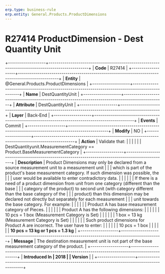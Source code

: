 ```yaml
---
erp.type: business-rule
erp.entity: General.Products.ProductDimensions
---
```


# R27414 ProductDimension - Dest Quantity Unit
+-------------------+--------------------------------------------------------------------------------------------------+
| **Code**          | R27414                                                                                           |
+-------------------+--------------------------------------------------------------------------------------------------+
| **Entity**        | @General.Products.ProductDimensions                                                                                 |
+-------------------+--------------------------------------------------------------------------------------------------+
| **Name**          | DestQuantityUnit                                                                                 |
+-------------------+--------------------------------------------------------------------------------------------------+
| **Attribute**     | DestQuantityUnit                                                                                 |
+-------------------+--------------------------------------------------------------------------------------------------+
| **Layer**         | Back-End                                                                                         |
+-------------------+--------------------------------------------------------------------------------------------------+
| **Events**        | Commit                                                                                           |
+-------------------+--------------------------------------------------------------------------------------------------+
| **Modify**        | NO                                                                                               |
+-------------------+--------------------------------------------------------------------------------------------------+
| **Action**        | Validate that:                                                                                   |
|                   |                                                                                                  |
|                   | DestQuantityunit.MeasurementCategory == Product.BaseMeasurementCategory                          |
+-------------------+--------------------------------------------------------------------------------------------------+
| **Description**   | Product Dimensions may only be declared from a source measurement unit to a measurement unit     |
|                   | which is part of the product\'s base measurement category. If such dimension was possible, the   |
|                   | user would be available to enter contradictory data.                                             |
|                   |                                                                                                  |
|                   | If there is a need of a product dimension from unit from one category (different than the base   |
|                   | category of the product) to second unit (with category different than the base category of the   |
|                   | product) than this dimension may be declared not directly but separately for each measurement    |
|                   | unit towards the base category. For example:                                                     |
|                   |                                                                                                  |
|                   | Product A has base measurement category of Pieces.                                               |
|                   |                                                                                                  |
|                   | Product A has the following dimensions:                                                          |
|                   |                                                                                                  |
|                   | 10 pcs = 1 box (Measurement Category is Set)                                                     |
|                   |                                                                                                  |
|                   | 1 box = 13 kg (Measurement Category is Set)                                                      |
|                   |                                                                                                  |
|                   | Such product dimensions for Product A are incorrect. The user have to enter:                     |
|                   |                                                                                                  |
|                   | 10 pcs = 1 box                                                                                   |
|                   |                                                                                                  |
|                   | **10 pcs = 13 kg or 1 pcs = 1.3 kg**                                                             |
+-------------------+--------------------------------------------------------------------------------------------------+
| **Message**       | The destination measurement unit is not part of the base measurement category of the product.    |
+-------------------+--------------------------------------------------------------------------------------------------+
| **Introduced In   | 2018                                                                                             |
| Version**         |                                                                                                  |
+-------------------+--------------------------------------------------------------------------------------------------+

  

  

  
